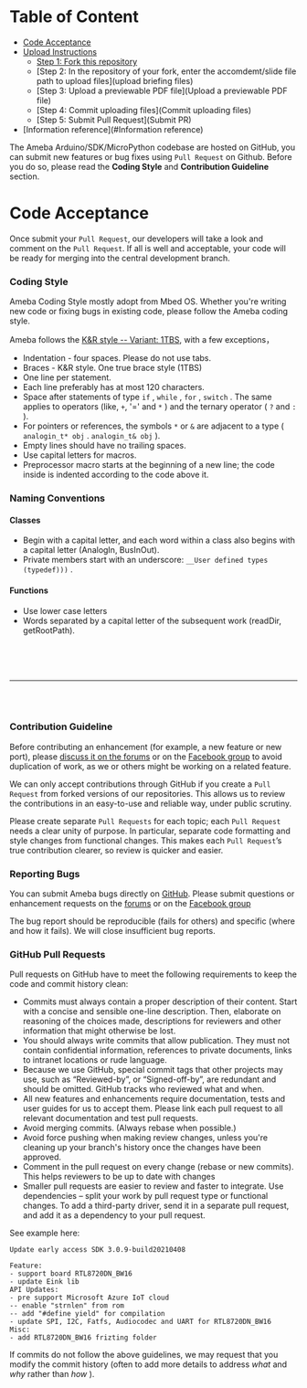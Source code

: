 Table of Content
================

- [Code Acceptance](#code-acceptance)
- [Upload Instructions](#upload-instructions)
  - [Step 1: Fork this repository](#fork-this-repository)
  - [Step 2: In the repository of your fork, enter the accomdemt/slide file path to upload files](upload briefing files)
  - [Step 3: Upload a previewable PDF file](Upload a previewable PDF file)
  - [Step 4: Commit uploading files](Commit uploading files)
  - [Step 5: Submit Pull Request](Submit PR)
- [Information reference](#Information reference)


The Ameba Arduino/SDK/MicroPython codebase are hosted on GitHub, you can submit new features or bug fixes using ``Pull Request`` on Github. Before you do so, please read the **Coding Style** and **Contribution Guideline** section.

Code Acceptance
===============

Once submit your ``Pull Request``, our developers will take a look and comment on the ``Pull Request``. If all is well and acceptable, your code will be ready for merging into the central development branch.

### Coding Style

Ameba Coding Style mostly adopt from Mbed OS. Whether you're writing new code or fixing bugs in existing code, please follow the Ameba coding style.

Ameba follows the [K&R style -- Variant: 1TBS](https://en.wikipedia.org/wiki/Indent_style#K.26R_style), with a few exceptions，

* Indentation - four spaces. Please do not use tabs.
* Braces - K&R style. One true brace style (1TBS) 
* One line per statement.
* Each line preferably has at most 120 characters.
* Space after statements of type `if` , `while` , `for` , `switch` . The same applies to operators (like, `+`, '=' and `*` ) and the ternary operator ( `?` and `:` ).
* For pointers or references, the symbols `*` or `&` are adjacent to a type ( `analogin_t* obj` . `analogin_t& obj` ). 
* Empty lines should have no trailing spaces.
* Use capital letters for macros.
* Preprocessor macro starts at the beginning of a new line; the code inside is indented according to the code above it.

### Naming Conventions

#### Classes

* Begin with a capital letter, and each word within a class also begins with a capital letter (AnalogIn, BusInOut).
* Private members start with an underscore: `__User defined types (typedef)))` .


#### Functions

* Use lower case letters
* Words separated by a capital letter of the subsequent work (readDir, getRootPath).

<br>
<br>
<br>

----

<br>
<br>

### Contribution Guideline

Before contributing an enhancement (for example, a new feature or new port), please [discuss it on the forums](https://forum.amebaiot.com/) or on the [Facebook group](https://www.facebook.com/groups/AmebaIoT) to avoid duplication of work, as we or others might be working on a related feature.

We can only accept contributions through GitHub if you create a ``Pull Request`` from forked versions of our repositories. This allows us to review the contributions in an easy-to-use and reliable way, under public scrutiny.

Please create separate ``Pull Requests`` for each topic; each ``Pull Request`` needs a clear unity of purpose. In particular, separate code formatting and style changes from functional changes. This makes each ``Pull Request``’s true contribution clearer, so review is quicker and easier.

### Reporting Bugs

You can submit Ameba bugs directly on [GitHub](https://github.com/ambiot). Please submit questions or enhancement requests on the [ forums](https://forum.amebaiot.com/) or on the [Facebook group](https://www.facebook.com/groups/AmebaIoT)

The bug report should be reproducible (fails for others) and specific (where and how it fails). We will close insufficient bug reports.

### GitHub Pull Requests

Pull requests on GitHub have to meet the following requirements to keep the code and commit history clean:

* Commits must always contain a proper description of their content. Start with a concise and sensible one-line description. Then, elaborate on reasoning of the choices made, descriptions for reviewers and other information that might otherwise be lost.
* You should always write commits that allow publication. They must not contain confidential information, references to private documents, links to intranet locations or rude language.
* Because we use GitHub, special commit tags that other projects may use, such as “Reviewed-by”, or “Signed-off-by”, are redundant and should be omitted. GitHub tracks who reviewed what and when.
* All new features and enhancements require documentation, tests and user guides for us to accept them. Please link each pull request to all relevant documentation and test pull requests.
* Avoid merging commits. (Always rebase when possible.)
* Avoid force pushing when making review changes, unless you're cleaning up your branch's history once the changes have been approved.
* Comment in the pull request on every change (rebase or new commits). This helps reviewers to be up to date with changes
* Smaller pull requests are easier to review and faster to integrate. Use dependencies – split your work by pull request type or functional changes. To add a third-party driver, send it in a separate pull request, and add it as a dependency to your pull request.

See example here:

    Update early access SDK 3.0.9-build20210408

    Feature:
    - support board RTL8720DN_BW16
    - update Eink lib
    API Updates:
    - pre support Microsoft Azure IoT cloud
    -- enable "strnlen" from rom
    -- add "#define yield" for compilation
    - update SPI, I2C, Fatfs, Audiocodec and UART for RTL8720DN_BW16
    Misc:
    - add RTL8720DN_BW16 frizting folder


If commits do not follow the above guidelines, we may request that you modify the commit history (often to add more details to address *what* and *why* rather than *how* ).
